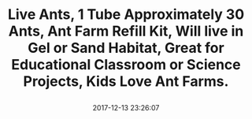 ---
title: > #shorten me
  Live Ants, 1 Tube Approximately 30 Ants, Ant Farm Refill Kit, Will live in Gel or Sand Habitat, Great for Educational Classroom or Science Projects, Kids Love Ant Farms.
name: >
  Live Ants, 1 Tube Approximately 30 Ants, Ant Farm Refill Kit, Will live in Gel or Sand Habitat, Great for Educational Classroom or Science Projects, Kids Love Ant Farms.
date: "2017-12-13 23:26:07"
buy_now: "https://www.amazon.com/Ants-Approximately-Educational-Classroom-Projects/dp/B01MYNTZ85?SubscriptionId=AKIAIA5RBQIWQVTCUEUQ&tag=coldcutdeals-20&linkCode=xm2&camp=2025&creative=165953&creativeASIN=B01MYNTZ85"
description_markdown: >-

  - WATCH AND LEARN THE LIFE OF ANTS! - Ants are exceptional creatures and watching them develop and the way they work is very interesting and provides insights and even inspiration for some people!

  - THESE ANTS WILL LIVE IN BOTH SAND OR GEL HABITATS! - Whether your ant farm is the traditional sand one or the more modern gel doesn't matter; our ants dwell excellently in both these habitats and, if properly cared for, they can live 3-6 months!

  - PERFECT EDUCATIONAL GIFT IDEA! - Observing an ant colony offers a great deal of life lessons, which is why ant farms are often used in various science school projects. Hence, our ant vial will make an excellent gift for children and teenagers!

  - ANTS ARE READY TO GO TO WORK! - Our harvester ants are not lazy workers - they will immediately start digging as soon as you receive them and get them inside your, ideally average-sized, gel or sand ant farm!

  - LIVE ARRIVAL GUARANTEE! - If you have thoroughly checked your area temperature, according to the instructions cited in the product's description, we guarantee a live arrival of your ants!


tweet_id_str: "941086863204536321"
price: "$9.99"
list_price: ""
deal_price: ""
you_save: ""
asin: "B01MYNTZ85"
image: "https://images-na.ssl-images-amazon.com/images/I/41agLJoeixL.jpg"
---